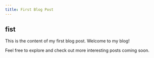 ```yaml
---
title: First Blog Post
---
```


## fist

This is the content of my first blog post. Welcome to my blog!

Feel free to explore and check out more interesting posts coming soon.
